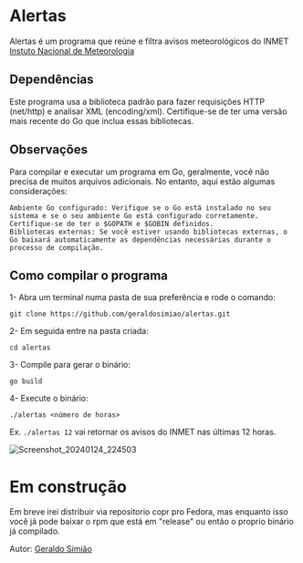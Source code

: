 # Alertas
Alertas é um programa que reúne e filtra avisos meteorológicos do INMET [Instuto Nacional de Meteorologia](https://alertas2.inmet.gov.br/)  

## Dependências
Este programa usa a biblioteca padrão para fazer requisições HTTP (net/http) e analisar XML (encoding/xml). Certifique-se de ter uma versão mais recente do Go que inclua essas bibliotecas.

## Observações
Para compilar e executar um programa em Go, geralmente, você não precisa de muitos arquivos adicionais. No entanto, aqui estão algumas considerações:

    Ambiente Go configurado: Verifique se o Go está instalado no seu sistema e se o seu ambiente Go está configurado corretamente. Certifique-se de ter o $GOPATH e $GOBIN definidos.
    Bibliotecas externas: Se você estiver usando bibliotecas externas, o Go baixará automaticamente as dependências necessárias durante o processo de compilação.

## Como compilar o programa
1- Abra um terminal numa pasta de sua preferência e rode o comando:

    git clone https://github.com/geraldosimiao/alertas.git

2- Em seguida entre na pasta criada:
    
    cd alertas
    
3- Compile para gerar o binário:

    go build

4- Execute o binário:

    ./alertas <número de horas>
Ex. ```./alertas 12``` vai retornar os avisos do INMET nas últimas 12 horas.

![Screenshot_20240124_224503](https://github.com/geraldosimiao/alertas/assets/72357821/880e85b0-41af-4f2e-86ac-e012909704a3)


# Em construção
Em breve irei distribuir via repositorio copr pro Fedora, mas enquanto isso você já pode baixar o rpm que está em "release" ou então o proprio binário já compilado.

Autor: [Geraldo Simião](https://fedoraproject.org/wiki/User:Geraldosimiao)

